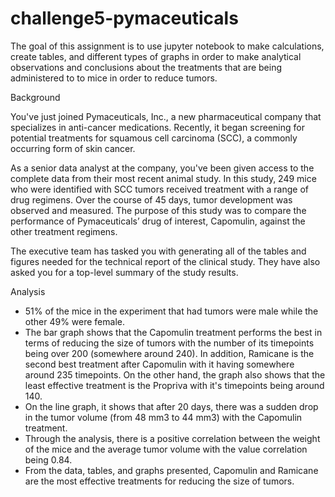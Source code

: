 # challenge5-pymaceuticals

The goal of this assignment is to use jupyter notebook to make calculations, create tables, and different types of graphs in order to make analytical observations and conclusions about the treatments that are being administered to to mice in order to reduce tumors. 

Background

You've just joined Pymaceuticals, Inc., a new pharmaceutical company that specializes in anti-cancer medications. Recently, it began screening for potential treatments for squamous cell carcinoma (SCC), a commonly occurring form of skin cancer.

As a senior data analyst at the company, you've been given access to the complete data from their most recent animal study. In this study, 249 mice who were identified with SCC tumors received treatment with a range of drug regimens. Over the course of 45 days, tumor development was observed and measured. The purpose of this study was to compare the performance of Pymaceuticals’ drug of interest, Capomulin, against the other treatment regimens.

The executive team has tasked you with generating all of the tables and figures needed for the technical report of the clinical study. They have also asked you for a top-level summary of the study results.

Analysis 
- 51% of the mice in the experiment that had tumors were male while the other 49% were female. 
- The bar graph shows that the Capomulin treatment performs the best in terms of reducing the size of tumors with the number of its timepoints being over 200 (somewhere around 240). In addition, Ramicane is the second best treatment after Capomulin with it having somewhere around 235 timepoints. On the other hand, the graph also shows that the least effective treatment is the Propriva with it's timepoints being around 140. 
- On the line graph, it shows that after 20 days, there was a sudden drop in the tumor volume (from 48 mm3 to 44 mm3) with the Capomulin treatment.
- Through the analysis, there is a positive correlation between the weight of the mice and the average tumor volume with the value correlation being 0.84. 
- From the data, tables, and graphs presented, Capomulin and Ramicane are the most effective treatments for reducing the size of tumors. 

